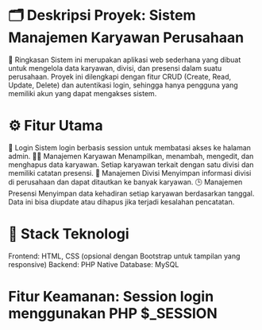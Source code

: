 # 🗂️ Deskripsi Proyek: Sistem Manajemen Karyawan Perusahaan
📌 Ringkasan
Sistem ini merupakan aplikasi web sederhana yang dibuat untuk mengelola data karyawan, divisi, dan presensi dalam suatu perusahaan. Proyek ini dilengkapi dengan fitur CRUD (Create, Read, Update, Delete) dan autentikasi login, sehingga hanya pengguna yang memiliki akun yang dapat mengakses sistem.

# ⚙️ Fitur Utama
🔐 Login
Sistem login berbasis session untuk membatasi akses ke halaman admin.
👨‍💼 Manajemen Karyawan
Menampilkan, menambah, mengedit, dan menghapus data karyawan. Setiap karyawan terkait dengan satu divisi dan memiliki catatan presensi.
🏢 Manajemen Divisi
Menyimpan informasi divisi di perusahaan dan dapat ditautkan ke banyak karyawan.
🕒 Manajemen Presensi
Menyimpan data kehadiran setiap karyawan berdasarkan tanggal. Data ini bisa diupdate atau dihapus jika terjadi kesalahan pencatatan.
# 🧰 Stack Teknologi
Frontend: HTML, CSS (opsional dengan Bootstrap untuk tampilan yang responsive)
Backend: PHP Native
Database: MySQL
# Fitur Keamanan: Session login menggunakan PHP $_SESSION

